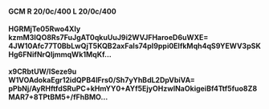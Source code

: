 #### GCM R 20/0c/400 L 20/0c/400
**HGRMjTe05Rwo4XIy**<br/>**kzmM3lQO8Rs7FuJgAT0qkuUuJ9i2WVJFHaroeD6uWXE=**<br/>**4JW10Afc77T0BbLwQjT5KQB2axFaIs74pI9ppi0ElfkMqh4qS9YEWV3pSKHg6FNifNrQljmmqWk1MqKf...**<br/><br/>
**x9CRbtUW/ISeze9u**<br/>**W1VOAdokaEgr12idQPB4IFrs0/Sh7yYhBdL2DpVbiVA=**<br/>**pPbNj/AyRHftfdSRuPC+kHmYY0+AYf5EjyOHzwlNaOkigeiBf4Ttf5fuo8Z8MAR7+8TPtBM5+/fFhBMO...**